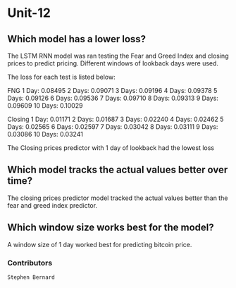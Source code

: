 # Unit-12

## Which model has a lower loss?

The LSTM RNN model was ran testing the Fear and Greed Index and closing prices to predict pricing. Different windows of lookback days were used.

The loss for each test is listed below:

FNG
1 Day: 0.08495
2 Days: 0.09071
3 Days: 0.09196
4 Days: 0.09378
5 Days: 0.09126
6 Days: 0.09536
7 Days: 0.09710
8 Days: 0.09313
9 Days: 0.09609
10 Days: 0.10029

Closing
1 Day: 0.01171
2 Days: 0.01687
3 Days: 0.02240
4 Days: 0.02462
5 Days: 0.02565
6 Days: 0.02597
7 Days: 0.03042
8 Days: 0.03111
9 Days: 0.03086
10 Days: 0.03241

The Closing prices predictor with 1 day of lookback had the lowest loss

## Which model tracks the actual values better over time?

The closing prices predictor model tracked the actual values better than the fear and greed index predictor.

## Which window size works best for the model?

A window size of 1 day worked best for predicting bitcoin price.

### Contributors
```
Stephen Bernard
```